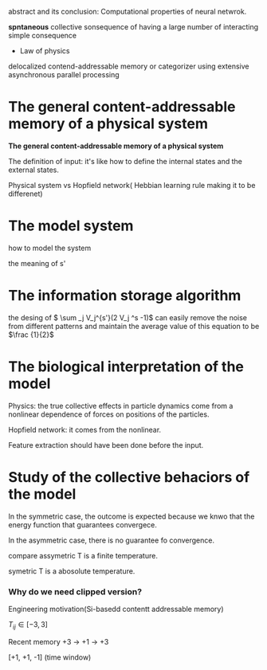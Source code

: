 abstract and its conclusion:
Computational properties of neural netwrok.

**spntaneous** collective sonsequence of having a large number of interacting simple consequence
- Law of physics


delocalized contend-addressable memory or categorizer using extensive asynchronous parallel processing

# The general content-addressable memory of a physical system

**The general content-addressable memory of a physical system**

The definition of input: it's like how to define the internal states and the external states.

Physical system vs Hopfield network( Hebbian learning rule making it to be differenet)

# The model system

how to model the system

the meaning of s'

# The information storage algorithm
the desing of $ \sum _j V_j^{s'}(2 V_j ^s -1)$ can easily remove the noise from different patterns and maintain the average value of this equation to be $\frac {1}{2}$

# The biological interpretation of the model

Physics: the true collective effects in particle dynamics come from a nonlinear dependence of forces on positions of the particles.

Hopfield network: it comes from the nonlinear.

Feature extraction should have been done before the input.

# Study of the collective behaciors of the model

In the symmetric case, the outcome is expected because we knwo that the energy function that guarantees convergece.

In the asymmetric case, there is no guarantee fo convergence.


compare assymetric T is a finite temperature.

symetric T is a abosolute temperature.

### Why do we need clipped version?

Engineering motivation(Si-basedd contentt addressable memory)

 $T_{ij} \in [-3,3]$

 Recent memory +3 -> +1 -> +3

 [+1, +1, -1] (time window)

 